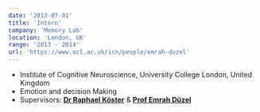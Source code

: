 ```yaml
---
date: '2013-07-01'
title: 'Intern'
company: 'Memory Lab'
location: 'London, UK'
range: '2013 - 2014'
url: 'https://www.ucl.ac.uk/icn/people/emrah-duzel'
---
```


- Institute of Cognitive Neuroscience, University College London, United Kingdom
- Emotion and decision Making
- Supervisors: **[Dr Raphael Köster](https://scholar.google.de/citations?user=eEGGCiUAAAAJ)** & **[Prof Emrah Düzel](https://www.iknd.ovgu.de/)**
